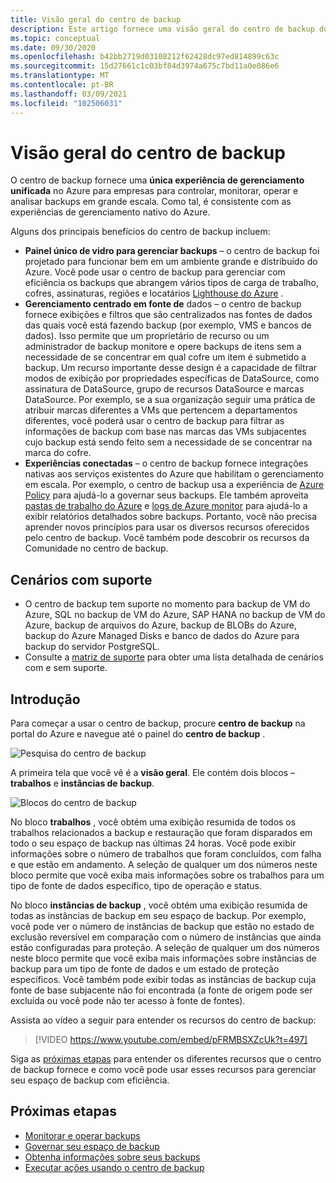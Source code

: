 ```yaml
---
title: Visão geral do centro de backup
description: Este artigo fornece uma visão geral do centro de backup do Azure.
ms.topic: conceptual
ms.date: 09/30/2020
ms.openlocfilehash: b42bb2719d03108212f62428dc97ed814899c63c
ms.sourcegitcommit: 15d27661c1c03bf84d3974a675c7bd11a0e086e6
ms.translationtype: MT
ms.contentlocale: pt-BR
ms.lasthandoff: 03/09/2021
ms.locfileid: "102506031"
---
```

# <a name="overview-of-backup-center"></a>Visão geral do centro de backup

O centro de backup fornece uma **única experiência de gerenciamento unificada** no Azure para empresas para controlar, monitorar, operar e analisar backups em grande escala. Como tal, é consistente com as experiências de gerenciamento nativo do Azure.

Alguns dos principais benefícios do centro de backup incluem:

* **Painel único de vidro para gerenciar backups** – o centro de backup foi projetado para funcionar bem em um ambiente grande e distribuído do Azure. Você pode usar o centro de backup para gerenciar com eficiência os backups que abrangem vários tipos de carga de trabalho, cofres, assinaturas, regiões e locatários [Lighthouse do Azure](../lighthouse/overview.md) .
* **Gerenciamento centrado em fonte de** dados – o centro de backup fornece exibições e filtros que são centralizados nas fontes de dados das quais você está fazendo backup (por exemplo, VMS e bancos de dados). Isso permite que um proprietário de recurso ou um administrador de backup monitore e opere backups de itens sem a necessidade de se concentrar em qual cofre um item é submetido a backup. Um recurso importante desse design é a capacidade de filtrar modos de exibição por propriedades específicas de DataSource, como assinatura de DataSource, grupo de recursos DataSource e marcas DataSource. Por exemplo, se a sua organização seguir uma prática de atribuir marcas diferentes a VMs que pertencem a departamentos diferentes, você poderá usar o centro de backup para filtrar as informações de backup com base nas marcas das VMs subjacentes cujo backup está sendo feito sem a necessidade de se concentrar na marca do cofre.
* **Experiências conectadas** – o centro de backup fornece integrações nativas aos serviços existentes do Azure que habilitam o gerenciamento em escala. Por exemplo, o centro de backup usa a experiência de [Azure Policy](../governance/policy/overview.md) para ajudá-lo a governar seus backups. Ele também aproveita [pastas de trabalho do Azure](../azure-monitor/visualize/workbooks-overview.md) e [logs de Azure monitor](../azure-monitor/logs/data-platform-logs.md) para ajudá-lo a exibir relatórios detalhados sobre backups. Portanto, você não precisa aprender novos princípios para usar os diversos recursos oferecidos pelo centro de backup. Você também pode descobrir os recursos da Comunidade no centro de backup.

## <a name="supported-scenarios"></a>Cenários com suporte

* O centro de backup tem suporte no momento para backup de VM do Azure, SQL no backup de VM do Azure, SAP HANA no backup de VM do Azure, backup de arquivos do Azure, backup de BLOBs do Azure, backup do Azure Managed Disks e banco de dados do Azure para backup do servidor PostgreSQL.
* Consulte a [matriz de suporte](backup-center-support-matrix.md) para obter uma lista detalhada de cenários com e sem suporte.

## <a name="get-started"></a>Introdução

Para começar a usar o centro de backup, procure **centro de backup** na portal do Azure e navegue até o painel do **centro de backup** .

![Pesquisa do centro de backup](./media/backup-center-overview/backup-center-search.png)

A primeira tela que você vê é a **visão geral**. Ele contém dois blocos – **trabalhos** e **instâncias de backup**.

![Blocos do centro de backup](./media/backup-center-overview/backup-center-overview-widgets.png)

No bloco **trabalhos** , você obtém uma exibição resumida de todos os trabalhos relacionados a backup e restauração que foram disparados em todo o seu espaço de backup nas últimas 24 horas. Você pode exibir informações sobre o número de trabalhos que foram concluídos, com falha e que estão em andamento. A seleção de qualquer um dos números neste bloco permite que você exiba mais informações sobre os trabalhos para um tipo de fonte de dados específico, tipo de operação e status.

No bloco **instâncias de backup** , você obtém uma exibição resumida de todas as instâncias de backup em seu espaço de backup. Por exemplo, você pode ver o número de instâncias de backup que estão no estado de exclusão reversível em comparação com o número de instâncias que ainda estão configuradas para proteção. A seleção de qualquer um dos números neste bloco permite que você exiba mais informações sobre instâncias de backup para um tipo de fonte de dados e um estado de proteção específicos. Você também pode exibir todas as instâncias de backup cuja fonte de base subjacente não foi encontrada (a fonte de origem pode ser excluída ou você pode não ter acesso à fonte de fontes).

Assista ao vídeo a seguir para entender os recursos do centro de backup:

> [!VIDEO https://www.youtube.com/embed/pFRMBSXZcUk?t=497]

Siga as [próximas etapas](#next-steps) para entender os diferentes recursos que o centro de backup fornece e como você pode usar esses recursos para gerenciar seu espaço de backup com eficiência.

## <a name="next-steps"></a>Próximas etapas

* [Monitorar e operar backups](backup-center-monitor-operate.md)
* [Governar seu espaço de backup](backup-center-govern-environment.md)
* [Obtenha informações sobre seus backups](backup-center-obtain-insights.md)
* [Executar ações usando o centro de backup](backup-center-actions.md)